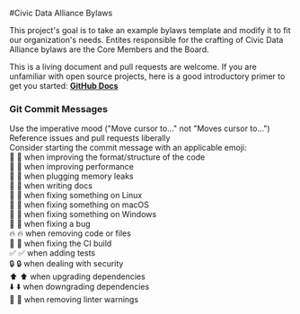 #Civic Data Alliance Bylaws

This project's goal is to take an example bylaws template and modify it to fit our organization's needs. Entites responsible for the crafting of Civic Data Alliance bylaws are the Core Members and the Board.

This is a living document and pull requests are welcome. If you are unfamiliar with open source projects, here is a good introductory primer to get you started: [__GitHub Docs__](https://guides.github.com/activities/hello-world/)   

### Git Commit Messages  

Use the imperative mood ("Move cursor to..." not "Moves cursor to...")  
Reference issues and pull requests liberally  
Consider starting the commit message with an applicable emoji:  
🎨 :art: when improving the format/structure of the code  
🐎 :racehorse: when improving performance  
🚱 :non-potable_water: when plugging memory leaks  
📝 :memo: when writing docs  
🐧 :penguin: when fixing something on Linux  
🍎 :apple: when fixing something on macOS  
🏁 :checkered_flag: when fixing something on Windows  
🐛 :bug: when fixing a bug  
🔥 :fire: when removing code or files  
💚 :green_heart: when fixing the CI build  
✅ :white_check_mark: when adding tests  
🔒 :lock: when dealing with security  
⬆️ :arrow_up: when upgrading dependencies  
⬇️ :arrow_down: when downgrading dependencies  
👕 :shirt: when removing linter warnings  
